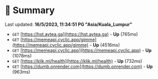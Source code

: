# 📖 Summary
Last updated: **16/5/2023, 11:34:51 PG "Asia/Kuala_Lumpur"**

- `GET` [https://hst.aytea.ga](https://hst.aytea.ga) - **Up** (765ms)
- `GET` [https://memeapi.cyclic.app/gimme](https://memeapi.cyclic.app/gimme) - **Up** (4516ms)
- `GET` [https://memeapi.cyclic.app](https://memeapi.cyclic.app) - **Up** (1078ms)
- `GET` [https://klik.ml/health](https://klik.ml/health) - **Up** (732ms)
- `GET` [https://dumb.onrender.com](https://dumb.onrender.com) - **Up** (963ms)
